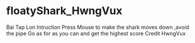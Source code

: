 # floatyShark_HwngVux
Bai Tap Lon
Intruction 
   Press Mouse to make the shark moves down ,avoid the pipe 
   Go as for as you can and get the highest score
Credit 
   HwngVux 
